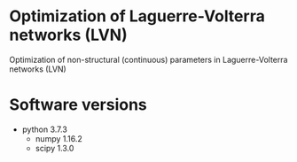 # Optimization of Laguerre-Volterra networks (LVN)
Optimization of non-structural (continuous) parameters in Laguerre-Volterra networks (LVN)

# Software versions
* python 3.7.3
    * numpy 1.16.2
    * scipy 1.3.0
    